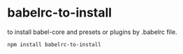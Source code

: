 # babelrc-to-install

to install babel-core and presets or plugins by .babelrc file.

```
npm install babelrc-to-install
